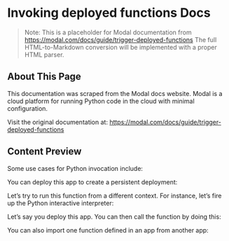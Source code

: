 # Invoking deployed functions Docs

> Note: This is a placeholder for Modal documentation from https://modal.com/docs/guide/trigger-deployed-functions
> The full HTML-to-Markdown conversion will be implemented with a proper HTML parser.

## About This Page

This documentation was scraped from the Modal docs website. Modal is a cloud platform for running Python code in the cloud with minimal configuration.

Visit the original documentation at: https://modal.com/docs/guide/trigger-deployed-functions

## Content Preview

Some use cases for Python invocation include:

You can deploy this app to create a persistent deployment:

Let’s try to run this function from a different context. For instance, let’s
fire up the Python interactive interpreter:

Let’s say you deploy this app. You can then call the function by doing this:

You can also import one function defined in an app from another app:

